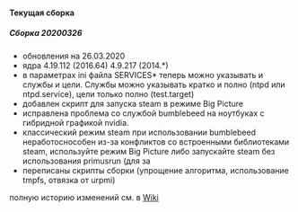 
#### Текущая сборка
##### Сборка 20200326

* обновления на 26.03.2020
* ядра 4.19.112 (2016.64) 4.9.217 (2014.*)
* в параметрах ini файла SERVICES* теперь можно указывать и службы и цели. Службы можно указывать кратко и полно (ntpd или ntpd.service), цели только полно (test.target)
* добавлен скрипт для запуска steam в режиме Big Picture                  
* исправлена проблема со службой bumblebeed на ноутбуках с гибридной графикой nvidia.
* классический режим steam при использовании bumblebeed неработоснособен из-за конфликтов со встроенными библиотеками steam, используйте режим Big Picture либо запускайте steam без использования primusrun (для за
* переписаны скрипты сборки (упрощение алгоритма, использование tmpfs, отвязка от urpmi)

полную историю изменений см. в [Wiki](https://github.com/magos-linux/magos-linux/wiki/История)
